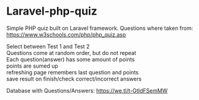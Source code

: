 # Laravel-php-quiz

Simple PHP quiz built on Laravel framework. Questions where taken from: https://www.w3schools.com/php/php_quiz.asp

Select between Test 1 and Test 2<br/>
Questions come at random order, but do not repeat<br/>
Each question(answer) has some amount of points<br/>
points are sumed up<br/>
refreshing page remembers last question and points<br/>
save result on finish/check correct/incorrect answers<br/>

Database with Questions/Answers: https://we.tl/t-GtIdFSemMW
